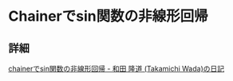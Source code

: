 # Chainerでsin関数の非線形回帰
## 詳細
[chainerでsin関数の非線形回帰 \- 和田 隆道 \(Takamichi Wada\)の日記](https://person.hatenablog.jp/entry/2017/12/08/103755)
